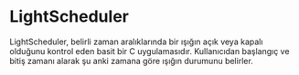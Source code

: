 # LightScheduler
 LightScheduler, belirli zaman aralıklarında bir ışığın açık veya kapalı olduğunu kontrol eden basit bir C uygulamasıdır. Kullanıcıdan başlangıç ve bitiş zamanı alarak şu anki zamana göre ışığın durumunu belirler.
